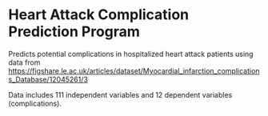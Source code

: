 # Heart Attack Complication Prediction Program
Predicts potential complications in hospitalized heart attack patients using data from https://figshare.le.ac.uk/articles/dataset/Myocardial_infarction_complications_Database/12045261/3

Data includes 111 independent variables and 12 dependent variables (complications).
